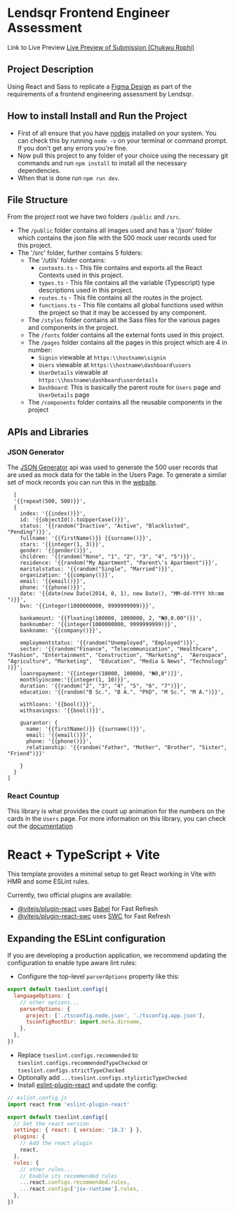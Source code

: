 # Lendsqr Frontend Engineer Assessment

Link to Live Preview
[Live Preview of Submission (Chukwu Rophi)](https://rophi-chukwu-lendsqr-fe-test.netlify.app/)

## Project Description

Using React and Sass to replicate a [Figma Design](https://www.figma.com/design/ZKILoCoIoy1IESdBpq3GNC/Lendsqr-Frontend-Engineering-Assessment?node-id=5530-0&node-type=canvas&t=qSXbJG0rT5GTTXwM-0) as part of the requirements of a frontend engineering assessment by Lendsqr.

## How to install Install and Run the Project

- First of all ensure that you have [nodejs](https://nodejs.org/en) installed on your system. You can check this by running `node -v` on your terminal or command prompt. If you don't get any errors you're fine.
- Now pull this project to any folder of your choice using the necessary git commands and run `npm install` to install all the necessary dependencies.
- When that is done run `npm run dev`.

## File Structure

From the project root we have two folders `/public` and `/src`.

- The `/public` folder contains all images used and has a '/json' folder which contains the json file with the 500 mock user records used for this project.
- The '/src' folder, further contains 5 folders:
  - The '/utils' folder contains:
    - `contexts.ts` - This file contains and exports all the React Contexts used in this project.
    - `types.ts` - This file contains all the variable (Typescript) type descriptions used in this project.
    - `routes.ts` - This file contains all the routes in the project.
    - `functions.ts` - This file contains all global functions used within the project so that it may be accessed by any component.
  - The `/styles` folder contains all the Sass files for the various pages and components in the project.
  - The `/fonts` folder contains all the external fonts used in this project.
  - The `/pages` folder contains all the pages in this project which are 4 in number:
    - `Signin` viewable at `https:\\hostname\signin`
    - `Users` viewable at `https:\\hostname\dashboard\users`
    - `UserDetails` viewable at `https:\\hostname\dashboard\userdetails`
    - `Dashboard`: This is basically the parent route for `Users` page and `UserDetails` page
  - The `/components` folder contains all the reusable components in the project


## APIs and Libraries

### JSON Generator

The [JSON Generator](https://json-generator.com/) api was used to generate the 500 user records that are used as mock data for the table in the Users Page. To generate a similar set of mock records you can run this in the [website](https://json-generator.com/).

```
  [
  '{{repeat(500, 500)}}',
  {
    index: '{{index()}}',
    id: '{{objectId().toUpperCase()}}',
    status: '{{random("Inactive", "Active", "Blacklisted", "Pending")}}',
    fullname: '{{firstName()}} {{surname()}}',
    stars: '{{integer(1, 3)}}',
    gender: '{{gender()}}',
    children: '{{random("None", "1", "2", "3", "4", "5")}}',
    residence: '{{random("My Apartment", "Parent\'s Apartment")}}',
    maritalstatus: '{{random("Single", "Married")}}',
    organization: '{{company()}}',
    email: '{{email()}}',
    phone: '{{phone()}}',
    date: '{{date(new Date(2014, 0, 1), new Date(), "MM-dd-YYYY hh:mm ")}}',
    bvn: '{{integer(1000000000, 9999999999)}}',
    
    bankamount: '{{floating(100000, 1000000, 2, "₦0,0.00")}}',
    banknumber:	'{{integer(1000000000, 9999999999)}}',
    bankname: '{{company()}}',
    
    employmentstatus: '{{random("Unemployed", "Employed")}}',
    sector: '{{random("Finance", "Telecommunication", "Healthcare", "Fashion", "Entertainment", "Construction", "Marketing",  "Aerospace", "Agriculture", "Marketing",  "Education", "Media & News", "Technology" )}}',
    loanrepayment: '{{integer(10000, 100000, "₦0,0")}}',
    monthlyincome:'{{integer(1, 10)}}',
    duration: '{{random("2", "3", "4", "5", "6", "7")}}',
    education: '{{random("B Sc.", "B A.", "PhD", "M Sc.", "M A.")}}',
    
    withloans: '{{bool()}}',
    withsavingss: '{{bool()}}',
    
    guarantor: {
      name: '{{firstName()}} {{surname()}}',
      email: '{{email()}}',
      phone: '{{phone()}}',
      relationship: '{{random("Father", "Mother", "Brother", "Sister", "Friend")}}'
      
    }
  }
]
```

### React Countup

This library is what provides the count up animation for the numbers on the cards in the `Users` page. For more information on this library, you can check out the [documentation](https://www.npmjs.com/package/react-countup)


# React + TypeScript + Vite

This template provides a minimal setup to get React working in Vite with HMR and some ESLint rules.

Currently, two official plugins are available:

- [@vitejs/plugin-react](https://github.com/vitejs/vite-plugin-react/blob/main/packages/plugin-react/README.md) uses [Babel](https://babeljs.io/) for Fast Refresh
- [@vitejs/plugin-react-swc](https://github.com/vitejs/vite-plugin-react-swc) uses [SWC](https://swc.rs/) for Fast Refresh

## Expanding the ESLint configuration

If you are developing a production application, we recommend updating the configuration to enable type aware lint rules:

- Configure the top-level `parserOptions` property like this:

```js
export default tseslint.config({
  languageOptions: {
    // other options...
    parserOptions: {
      project: ['./tsconfig.node.json', './tsconfig.app.json'],
      tsconfigRootDir: import.meta.dirname,
    },
  },
})
```

- Replace `tseslint.configs.recommended` to `tseslint.configs.recommendedTypeChecked` or `tseslint.configs.strictTypeChecked`
- Optionally add `...tseslint.configs.stylisticTypeChecked`
- Install [eslint-plugin-react](https://github.com/jsx-eslint/eslint-plugin-react) and update the config:

```js
// eslint.config.js
import react from 'eslint-plugin-react'

export default tseslint.config({
  // Set the react version
  settings: { react: { version: '18.3' } },
  plugins: {
    // Add the react plugin
    react,
  },
  rules: {
    // other rules...
    // Enable its recommended rules
    ...react.configs.recommended.rules,
    ...react.configs['jsx-runtime'].rules,
  },
})
```
